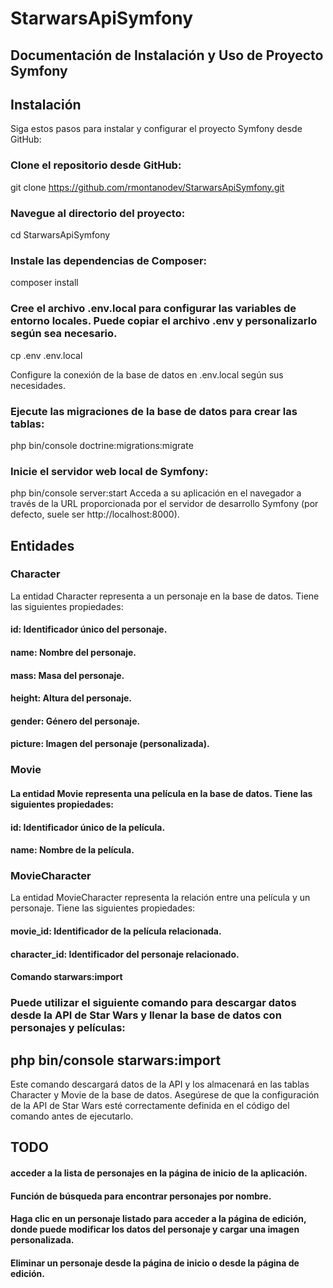 # StarwarsApiSymfony

## Documentación de Instalación y Uso de Proyecto Symfony
## Instalación
Siga estos pasos para instalar y configurar el proyecto Symfony desde GitHub:

### Clone el repositorio desde GitHub:

git clone https://github.com/rmontanodev/StarwarsApiSymfony.git

### Navegue al directorio del proyecto:

cd StarwarsApiSymfony

### Instale las dependencias de Composer:
composer install

### Cree el archivo .env.local para configurar las variables de entorno locales. Puede copiar el archivo .env y personalizarlo según sea necesario.
cp .env .env.local

Configure la conexión de la base de datos en .env.local según sus necesidades.

### Ejecute las migraciones de la base de datos para crear las tablas:

php bin/console doctrine:migrations:migrate

### Inicie el servidor web local de Symfony:

php bin/console server:start
Acceda a su aplicación en el navegador a través de la URL proporcionada por el servidor de desarrollo Symfony (por defecto, suele ser http://localhost:8000).

## Entidades
### Character
La entidad Character representa a un personaje en la base de datos. Tiene las siguientes propiedades:

#### id: Identificador único del personaje.
#### name: Nombre del personaje.
#### mass: Masa del personaje.
#### height: Altura del personaje.
#### gender: Género del personaje.
#### picture: Imagen del personaje (personalizada).

### Movie
#### La entidad Movie representa una película en la base de datos. Tiene las siguientes propiedades:

#### id: Identificador único de la película.
#### name: Nombre de la película.

### MovieCharacter
La entidad MovieCharacter representa la relación entre una película y un personaje. Tiene las siguientes propiedades:

#### movie_id: Identificador de la película relacionada.
#### character_id: Identificador del personaje relacionado.
#### Comando starwars:import

### Puede utilizar el siguiente comando para descargar datos desde la API de Star Wars y llenar la base de datos con personajes y películas:
## php bin/console starwars:import
Este comando descargará datos de la API y los almacenará en las tablas Character y Movie de la base de datos. Asegúrese de que la configuración de la API de Star Wars esté correctamente definida en el código del comando antes de ejecutarlo.

##  TODO
#### acceder a la lista de personajes en la página de inicio de la aplicación.
#### Función de búsqueda para encontrar personajes por nombre.
#### Haga clic en un personaje listado para acceder a la página de edición, donde puede modificar los datos del personaje y cargar una imagen personalizada.
#### Eliminar un personaje desde la página de inicio o desde la página de edición.
